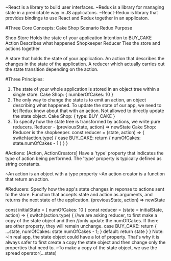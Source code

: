 #
~React is a library to build user interfaces.
~Redux is a library for managing state in a predictable way in JS applicatons.
~React-Redux is library that provides bindings to use React and Redux together in an applicaton.

#Three Core Concepts:
Cake Shop Scenario          Redux           Purpose

Shop                        Store           Holds the state of your application
Intention to BUY_CAKE       Action          Describes what happened
Shopkeeper                  Reducer         Ties the store and actions together

A store that holds the state of your application.
An action that describes the changes in the state of the application.
A reducer which actually carries out the state transition depending on the action.

#Three Principles:
1. The state of your whole application is stored in an object tree within a single store.
Cake Shop:
    {
        numberOfCakes: 10
    }
2. The only way to change the state is to emit an action, an object describing what happened.
To update the state of our app, we need to let Redux know about that with an action. Not allowed to directly update the state object.
Cake Shop:
{
    type: BUY_CAKE
}
3. To specify how the state tree is transformed by actions, we write pure reducers.
Reducer - (previousState, action) => newState
Cake Shop:
Reducer is the shopkeeper.
const reducer = (state, action) => {
    switch(action.type) {
        case BUY_CAKE: 
            return {
                numOfCakes: state.numOfCakes - 1
            }
    }
}

#Actions: [Action, ActionCreators]
Have a 'type' property that indicates the type of action being performed.
The 'type' property is typically defined as string constants.

~An action is an object with a type property
~An action creator is a function that return an action.

#Reducers:
Specify how the app's state changes in reponse to actions sent to the store.
Function that accepts state and action as arguments, and returns the next state of the application.
(previousState, action) => newState

const initialState = {
    numOfCakes: 10
}
const reducer = (state = initialState, action) => {
    switch(action.type) {
        //we are asking reducer, to first make a copy of the state object and then 
        //only update the numOfCakes. If there are other property, they will remain unchange.
        case BUY_CAKE: return {
            ...state,
            numOfCakes: state.numOfCakes - 1;
        }
        default: return state
    }
}
Note: 
~In real app, the state object could have a lot of property. That's why it is always safer to first create a copy the state object and then change only the properties that need to. 
~To make a copy of the state object, we use the spread operator(...state) 

#


